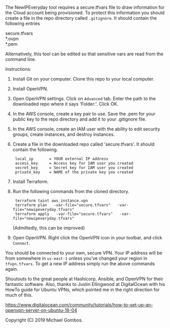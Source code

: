 The NewIPEveryday tool requires a secure.tfvars file to draw information for the Cloud account being provisioned. To protect this information you should create a file in the repo directory called `.gitignore`. It should contain the following entries 

secure.tfvars  
*.ovpn  
*.pem  

Alternatively, this tool can be edited so that sensitive vars are read from the command line.

Instructions:

1. Install Git on your computer. Clone this repo to your local computer.

2. Install OpenVPN. 

3. Open OpenVPN settings. Click on `Advanced` tab. Enter the path to the downloaded repo where it says 'Folder:'. Click OK.

4. In the AWS console, create a key pair to use. Save the .pem for your public key to the repo directory and add it to your .gitignore file.

5. In the AWS console, create an IAM user with the ability to edit security groups, create instances, and destroy instances.

6. Create a file in the downloaded repo called 'secure.tfvars'. It should contain the following.

        local_ip       = YOUR external IP address  
        access_key     = Access key for IAM user you created  
        secret_key     = Secret key for IAM user you created  
        private_key    = NAME of the private key you created  
7. Install Terraform.

8. Run the following commands from the cloned directory.

        terraform taint aws_instance.vpn  
        terraform plan   -var-file="secure.tfvars"   -var-file="newipeveryday.tfvars"  
        terraform apply   -var-file="secure.tfvars"   -var-file="newipeveryday.tfvars"  
   (Admittedly, this can be improved)

9. Open OpenVPN. Right click the OpenVPN icon in your toolbar, and click `Connect`.

You should be connected to your own, secure VPN. Your IP address will be from somewhere in `us-east-1` unless you've changed your region in `tfvpn.tfvars`. To get a new IP address simply run the above commands again.

Shoutouts to the great people at Hashicorp, Ansible, and OpenVPN for their fantastic software. Also, thanks to Justin Ellingwood at DigitalOcean with his HowTo guide for Ubuntu VPNs, which pointed me in the right direction for much of this.

https://www.digitalocean.com/community/tutorials/how-to-set-up-an-openvpn-server-on-ubuntu-16-04

Copyright (C) 2019 Michael Gombos. 